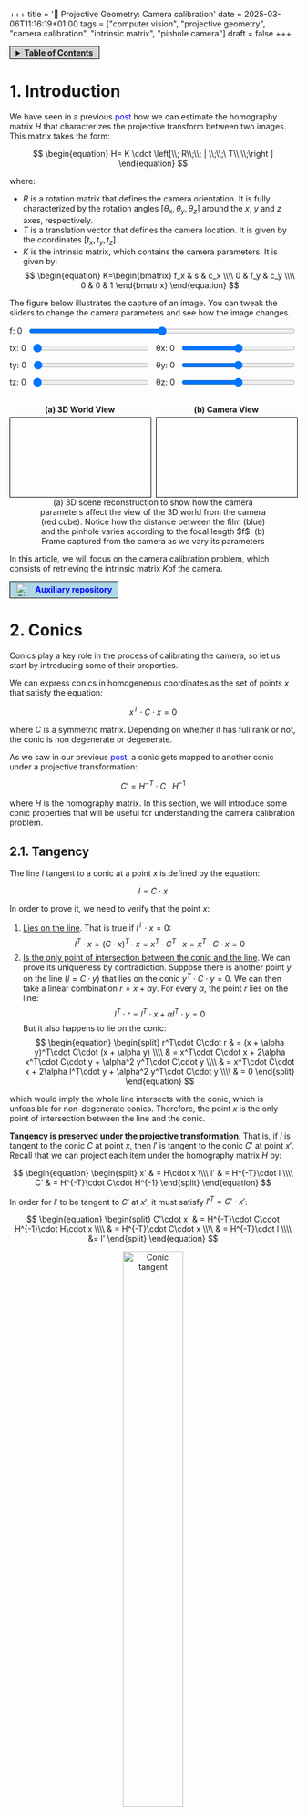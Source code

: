 +++
title = '🔭  Projective Geometry: Camera calibration'
date = 2025-03-06T11:16:19+01:00
tags = ["computer vision", "projective geometry", "camera calibration", "intrinsic matrix", "pinhole camera"]
draft = false
+++

<span style="background-color: lightgrey; border: 1px solid black; padding: 2px 10px; display: inline-flex; align-items: center;">
  <details>
    <summary><strong>Table of Contents</strong></summary>
      {{< toc >}}
  </details>
</span>

# 1. Introduction

We have seen in a previous <a href="https://inakiraba91.github.io/posts/projective_geometry/building_homograpahy_matrix/" style="text-decoration: none; color: blue; line-height: 1;">post</a> how we can estimate the homography matrix $H$ that characterizes the projective transform between two images. This matrix takes the form:

$$
\begin{equation}
H= K \cdot \left[\\; R\\;\\; | \\;\\;\ T\\;\\;\right ]
\end{equation}
$$

where:
 - $R$ is a rotation matrix that defines the camera orientation. It is fully characterized by the rotation angles $[\theta_x, \theta_y, \theta_z]$ around the $x$, $y$ and $z$ axes, respectively.
 - $T$ is a translation vector that defines the camera location. It is given by the coordinates $[t_x, t_y, t_z]$.
 - $K$ is the intrinsic matrix, which contains the camera parameters. It is given by:
   $$
   \begin{equation}
   K=\begin{bmatrix}
   f_x & s & c_x \\\\
   0 & f_y & c_y \\\\
   0 & 0 & 1
   \end{bmatrix}
   \end{equation}
   $$

The figure below illustrates the capture of an image. You can tweak the sliders to change the camera parameters and see how the image changes.

<figure class="figure" style="text-align: center; margin: 0 auto;">
  <div style="margin-bottom: 10px; display: flex; align-items: center;">
    <label for="focal-length-slider" style="margin-right: 10px;">f: <span id="focal-length-value">0</span></label>
    <input type="range" id="focal-length-slider" min="250" max="300" value="275" step="1" style="flex: 1;">
  </div>
  <div style="display: flex; justify-content: space-between; margin-bottom: 10px;">
    <div style="flex: 1; margin-right: 5px; display: flex; align-items: center;">
      <label for="tx-slider" style="margin-right: 10px;">tx: <span id="tx-value">0</span></label>
      <input type="range" id="tx-slider" min="0" max="20" value="0" step="1" style="flex: 1;">
    </div>
    <div style="flex: 1; margin-left: 5px; display: flex; align-items: center;">
      <label for="theta-x-slider" style="margin-right: 10px;">θx: <span id="theta-x-value">0</span></label>
      <input type="range" id="theta-x-slider" min="90" max="270" value="180" step="1" style="flex: 1;">
    </div>
  </div>
  <div style="display: flex; justify-content: space-between; margin-bottom: 10px;">
    <div style="flex: 1; margin-right: 5px; display: flex; align-items: center;">
      <label for="ty-slider" style="margin-right: 10px;">ty: <span id="ty-value">0</span></label>
      <input type="range" id="ty-slider" min="0" max="20" value="0" step="1" style="flex: 1;">
    </div>
    <div style="flex: 1; margin-left: 5px; display: flex; align-items: center;">
      <label for="theta-y-slider" style="margin-right: 10px;">θy: <span id="theta-y-value">0</span></label>
      <input type="range" id="theta-y-slider" min="-90" max="90" value="0" step="1" style="flex: 1;">
    </div>
  </div>
  <div style="display: flex; justify-content: space-between; margin-bottom: 10px;">
    <div style="flex: 1; margin-right: 5px; display: flex; align-items: center;">
      <label for="tz-slider" style="margin-right: 10px;">tz: <span id="tz-value">0</span></label>
      <input type="range" id="tz-slider" min="6" max="20" value="6" step="1" style="flex: 1;">
    </div>
    <div style="flex: 1; margin-left: 5px; display: flex; align-items: center;">
      <label for="theta-z-slider" style="margin-right: 10px;">θz: <span id="theta-z-value">0</span></label>
      <input type="range" id="theta-z-slider" min="-30" max="30" value="0" step="1" style="flex: 1;">
    </div>
  </div>
  <div style="display: flex; justify-content: center; align-items: center; gap: 10px;">
    <div style="width: calc(50% - 5px); text-align: center;">
      <h4 style="margin-bottom: 5px;">(a) 3D World View</h4>
      <div id="interactive-container-camera-view" style="position: relative; width: 100%; max-width: 640px; aspect-ratio: 16 / 9; border: 1px solid black; margin: 0 auto;">
        <canvas id="interactive-plot-basket-court" style="position: absolute; top: 0; left: 0; width: 100%; height: 100%;"></canvas>
        <canvas id="interactive-plot-camera-view" style="position: absolute; top: 0; left: 0; width: 100%; height: 100%;"></canvas>
      </div>
    </div>
    <div style="width: calc(50% - 5px); text-align: center;">
      <h4 style="margin-bottom: 5px;">(b) Camera View</h4>
      <div id="interactive-container-frame-view" style="position: relative; width: 100%; max-width: 640px; aspect-ratio: 16 / 9; border: 1px solid black; margin: 0 auto;">
        <canvas id="interactive-plot-frame-view" style="position: absolute; top: 0; left: 0; width: 100%; height: 100%;"></canvas>
      </div>
    </div>
  </div>
  <figcaption class="caption" style="font-weight: normal; max-width: 80%; margin: auto;">(a) 3D scene reconstruction to show how the camera parameters affect the view of the 3D world from the camera (red cube). Notice how the distance between the film (blue) and the pinhole varies according to the focal length $f$. (b) Frame captured from the camera as we vary its parameters</figcaption>
</figure>
<script src="https://docs.opencv.org/4.10.0/opencv.js" type="text/javascript"></script>
<script type="module" src="/js/cameraProjection.js"></script>

In this article, we will focus on the camera calibration problem, which consists of retrieving the intrinsic matrix $K$of the camera. 

<span style="background-color: lightblue; border: 1px solid black; padding: 2px 10px; display: inline-flex; align-items: center;">
    <img src="/github.svg" alt="GitHub Icon" style="width: 24px; height: 24px; margin-right: 10px;">
    <a href="https://github.com/InakiRaba91/ProjectiveGeometry" style="text-decoration: none; color: blue; line-height: 1;"><strong>Auxiliary repository</strong></a>
</span>

# 2. Conics

Conics play a key role in the process of calibrating the camera, so let us start by introducing some of their properties.

We can express conics in homogeneous coordinates as the set of points $x$ that satisfy the equation:

$$
\begin{equation}
x^T\cdot C\cdot x=0
\end{equation}
$$

where $C$ is a symmetric matrix. Depending on whether it has full rank or not, the conic is non degenerate or degenerate. 

As we saw in our previous <a href="https://inakiraba91.github.io/posts/projective_geometry/projecting_between_domains/" style="text-decoration: none; color: blue; line-height: 1;">post</a>, 
a conic gets mapped to another conic under a projective transformation:

$$
\begin{equation}
C' = H^{-T}\cdot C\cdot H^{-1}
\end{equation}
$$

where $H$ is the homography matrix. In this section, we will introduce some conic properties that will be useful for understanding the camera calibration problem.

## 2.1. Tangency

The line $l$ tangent to a conic at a point $x$ is defined by the equation:

$$
\begin{equation}
l=C\cdot x
\end{equation}
$$

In order to prove it, we need to verify that the point $x$:

1. <ins>Lies on the line</ins>. That is true if $l^T\cdot x=0$:
$$
\begin{equation}
l^T\cdot x = (C\cdot x)^T\cdot x = x^T\cdot C^T\cdot x = x^T\cdot C\cdot x = 0
\end{equation}
$$
2. <ins>Is the only point of intersection between the conic and the line</ins>. We can prove its uniqueness by contradiction. 
Suppose there is another point $y$ on the line ($l=C\cdot y$) that lies on the conic $y^T\cdot C\cdot y = 0$. 
We can then take a linear combination $r = x + \alpha y$. For every $\alpha$, the point $r$ lies on the line:
$$
\begin{equation}
l^T\cdot r = l^T\cdot x + \alpha l^T\cdot y = 0
\end{equation}
$$
But it also happens to lie on the conic:
$$
\begin{equation}
\begin{split}
r^T\cdot C\cdot r  & = (x + \alpha y)^T\cdot C\cdot (x + \alpha y) \\\\
& = x^T\cdot C\cdot x + 2\alpha x^T\cdot C\cdot y + \alpha^2 y^T\cdot C\cdot y \\\\
& = x^T\cdot C\cdot x + 2\alpha l^T\cdot y        + \alpha^2 y^T\cdot C\cdot y \\\\
& = 0 
\end{split}
\end{equation}
$$

which would imply the whole line intersects with the conic, which is unfeasible for non-degenerate conics. Therefore, the point $x$ is the only point of intersection between the line and the conic.

<strong>Tangency is preserved under the projective transformation</strong>. That is, if $l$ is tangent to the conic $C$ at point $x$, 
then $l'$ is tangent to the conic $C'$ at point $x'$. Recall that we can project each item under the homography matrix $H$ by:

$$
\begin{equation}
\begin{split}
x' & = H\cdot x \\\\
l' & = H^{-T}\cdot l \\\\
C' & = H^{-T}\cdot C\cdot H^{-1}
\end{split}
\end{equation}
$$

In order for $l'$ to be tangent to $C'$ at $x'$, it must satisfy $l'^T=C'\cdot x'$:

$$
\begin{equation}
\begin{split}
C'\cdot x' & = H^{-T}\cdot C\cdot H^{-1}\cdot H\cdot x \\\\
& = H^{-T}\cdot C\cdot x \\\\
& = H^{-T}\cdot l \\\\
&= l'
\end{split}
\end{equation}
$$

<figure class="figure" style="text-align: center;">
  <img src="/camera_calibration/tangent_conic.svg" alt="Conic tangent" width="50%" style="display: block; margin: auto;">
  <figcaption class="caption" style="font-weight: normal; max-width: 80%; margin: auto;">Line $l=C\cdot x$ is tangent to the conic $C$ at point $x$.</figcaption>
</figure>

## 2.2. Duality

There is a duality between lines and points in the projective space that shows up everywhere. We can observe it in the way points/lines relate
to conics.

As we have seen in the previous section, for every point in the conic that satisfy $x^T\cdot C\cdot x = 0$, there is a unique tangent
line $l=C\cdot x$ that passes through it. If C has full rank, we can invert it so $x=C^{-1}\cdot l$, which leads to

$$
\begin{equation}
\begin{split}
x^T\cdot C\cdot x &= x^T\cdot C^T \cdot C^{-T}\cdot C\cdot x \\\\
&= (C\cdot x)^T\cdot C^{-T}\cdot C\cdot x \\\\
&= l^T\cdot C^{-T}\cdot l \\\\
&= 0 
\end{split}
\end{equation}
$$

In the general case, it can be proven that the dual conic is given by the adjoint matrix $C^*$, up to scale:

$$
\begin{equation}
l^T\cdot C^*\cdot l = 0
\end{equation}
$$

which can be interpreted as the conic built from the set of lines tangent to it. This also implies given a line $l$ tangent to a 
conic $C*$, the point $x$ where it intersects the conic satisfies 

$$
\begin{equation}
x = C^*\cdot l
\end{equation}
$$

<figure class="figure" style="text-align: center;">
  <img src="/camera_calibration/dual_conic.png" alt="Dual conic" width="70%" style="display: block; margin: auto;">
  <figcaption class="caption" style="font-weight: normal; max-width: 80%; margin: auto;">(a) Points $x$ satisfying $x^T\cdot C\cdot x=0$ lie on a point conic. (b) Lines $l$ satisfying $l^T\cdot C^*\cdot l=0$ are tangent to the point conic C.</figcaption>
</figure>


To simplify the notation, we will denote point conics as $C$ and line conics as $D$. The projection $D'$ of a line conic $D$ under a homography matrix $H$ satisfies:

$$
\begin{equation}
\begin{split}
l'^T\cdot D'\cdot l' &= l^T\cdot H^{-1}\cdot D'\cdot H^{-T}\cdot l \\\\
&= l^T\cdot D\cdot l \\\\
&= 0
\end{split}
\end{equation}
$$

which implies

$$
\begin{equation}
D' = H\cdot D\cdot H^T
\end{equation}
$$

## 2.3. Pole-polar relationship

The equation $l=C\cdot x$ determines the tangent line whenever $x$ lies on the conic $C$. However, it defines a broader relationship between 
lines and points with respect to the conic. This relationship is known as the <strong>pole-polar relationship</strong>.

Assuming the point $x$ lies outside the conic, we can build two lines $l_1$ and $l_2$ passing through it that are tangent to 
the conic at $x_1$ and $x_2$, respectively. We know from the previous section, those lines are given by:

$$
\begin{equation}
l_i = C\cdot x_i
\end{equation}
$$

Furthermore, the intersection point ($x$ by construction) between two lines in homogenous coordinates is given by the cross product:

$$
\begin{equation}
\begin{split}
x &= l_1\times l_2 \\\\
&= (C\cdot x_1) \times (C\cdot x_2)
\end{split}
\end{equation}
$$

From the properties of the cross product, this simplifies to:
$$
\begin{equation}
x = (C^*)^T\cdot (x_1\times x_2)
\end{equation}
$$

where $C^*$ is the adjoint matrix, whose transpose is the cofactor matrix. For conics, it is a symmetric matrix. Notice that the 
cross-product of two points in homogenous coordinates is the line passing through them, so the previous equation becomes:

$$
\begin{equation}
x = C^*\cdot l 
\end{equation}
$$

Therefore, the polar $l=C^*\cdot x$ of a point $x$ with respect to a conic $C$ intersects the conic at two points. The two lines tangent to the conic
at these points intersect at the pole $x$.

<figure class="figure" style="text-align: center;">
  <img src="/camera_calibration/polar_pole_out.svg" alt="Polar-pole relationship" width="50%" style="display: block; margin: auto;">
  <figcaption class="caption" style="font-weight: normal; max-width: 80%; margin: auto;">To obtain the polar $l$ (<span style="color:red;">red</span>) of
  a pole $x$ (<span style="color:blue;">blue</span>) w.r.t. a conic C, we just need to trace two lines from $x$ tangent to the conic (<span style="color:green;">green</span>), then trace the line passing through the points of tangency (<span style="color:orange;">orange</span>)</figcaption>
  </figcaption>
</figure>

The polar-pole relationship is also valid when a point lies inside the conic, as illustrated below

<figure class="figure" style="text-align: center;">
  <img src="/camera_calibration/polar_pole_in.svg" alt="Polar-pole relationship" width="50%" style="display: block; margin: auto;">
  <figcaption class="caption" style="font-weight: normal; max-width: 80%; margin: auto;">To obtain the polar $l$ (<span style="color:red;">red</span>) of a pole $x$ (<span style="color:blue;">blue</span>) inside the conic C we: (1) first trace two lines (<span style="color:green;">green</span>) passing through $x$, (2) then, for each line, we trace a pair of lines passing through the two points (<span style="color:orange;">orange</span> and <span style="color:purple;">purple</span>, respectively) of intersection with the conic and (3) finally, we trace the line $l$ passing through the points of intersection between each pair of lines.
  </figcaption>
</figure>

The pole-polar relationship is preserved under projective transformations. If $l=C\cdot x$ is the polar of $x$ with respect to the conic $C$, then:

$$
\begin{equation}
\begin{split}
l' &= H^{-T}\cdot l \\\\
&= H^{-T}\cdot C\cdot x \\\\
&= H^{-T}\cdot H^{T} \cdot C \cdot H \cdot H^{-1}\cdot x' \\\\
&= C'\cdot x'
\end{split}
\end{equation}
$$

so $l'$ is the polar of $x'$ with respect to the conic $C'$.

## 2.4. Conjugacy

Two points $x$ and $y$ are said to be conjugate with respect to a conic $C$ if one lies on the polar of the other. For instance, if $x$ lies on the polar $l=C\cdot y$, then:

$$
\begin{equation}
l^T\cdot x = 0 \Rightarrow y^T\cdot C\cdot d = 0
\end{equation}
$$

This relationship is symmetric, so if $x$ lies on the polar of $y$, then $y$ lies on the polar of $x$.

<figure class="figure" style="text-align: center;">
  <img src="/camera_calibration/conjugate_points.svg" alt="Conjugate points" width="50%" style="display: block; margin: auto;">
  <figcaption class="caption" style="font-weight: normal; max-width: 80%; margin: auto;">A point $x$ (<span style="color:blue;">blue</span>) is conjugate to another point $y$ (<span style="color:magenta;">magenta</span>) w.r.t. conic $C$ if it lies in its polar $m=C\cdot y$ (<span style="color:purple;">purple</span>). The relationship is symmetric, so $y$ necessarily lies on the polar $l=C\cdot x$ (<span style="color:red;">red</span>) of $x$.</figcaption>
  </figcaption>
</figure>

Due to duality, thereis an analogous concept for lines. Two lines $l$ and $m$ are said to be conjugate with respect to a conic $C$ if each passes through the pole of the other. This implies, the following is sastisfied:

$$
\begin{equation}
l^T\cdot C^*\cdot m = 0
\end{equation}
$$

Importantly, <strong>the operation $\mathbf{l^T\cdot C^*\cdot m}$ is invariant under projective transformations</strong>:

$$
\begin{equation}
\begin{split}
l'^T\cdot C'^*\cdot m' & = (H^{-T}\cdot l)^T\cdot (H^{-T}\cdot C\cdot H^{-1})^T\cdot H^{-T}\cdot m \\\\
& = l^T\cdot H^{-1}\cdot H\cdot C\cdot H^T\cdot H^{-T}\cdot m \\\\
& = l^T\cdot C\cdot m
\end{split}
\end{equation}
$$

which obviously implies conjugacy is also preserved under projective transformations.

# 3. Undoing the projective distortion

One of the most important concepts in Euclidean geometry is the angle between two lines. However, the projective transformation does not preserve angles, preventing us from measuring them directly through the observed projections. This is illustrated below:

<figure class="figure" style="text-align: center;">
  <img src="/camera_calibration/angle_distortion.svg" alt="Angle distortion" width="90%" style="display: block; margin: auto;">
  <figcaption class="caption" style="font-weight: normal; max-width: 80%; margin: auto;">Comparison of a zenithal view of a football pitch, where the angle between intersecting lines is $90\degree$ (<strong>left</strong>), and its projection into the image plane, where the angles are distorted (<strong>right</strong>).</figcaption>
</figure>

In this section, we will see how we can tackle this problem.

## 3.1. 2D projective space

We will start by focusing on the 2D projective space, which is a generalization of the Euclidean 2D space. 
Two 2D planes are related by a projective transformation, which can be represented by an invertible 3x3 matrix homography matrix $H$. 

### 3.1.1. Angles between rays

Say we want to measure the angle between two lines $l=[l_1, l_2, l_3]^T$ and $m=[m_1, m_2, m_3]^T$ in the Euclidean plane. 
We know that the angle between two lines is given by the equation:

$$
\begin{equation}
\cos(\theta) = \frac{l_1m_1 + l_2m_2}{\sqrt{(l_1^2 + l_2^2)(m_1^2 + m_2^2)}}
\end{equation}
$$

where the normal vectors of the lines are $n_l=[l_1, l_2]^T$ and $n_m=[m_1, m_2]^T$.

Can we express the angle between the two lines $l$ and $m$ in terms of the observed projections $l'$ and $m'$? 
We know that the projections are related by the homography matrix $H$:

$$
\begin{equation}
\begin{split}
l' & = H^{-T}\cdot l \\\\
m' & = H^{-T}\cdot m
\end{split}
\end{equation}
$$

As discussed before, if we were to compute the angle from lines $l'$ and $m'$ using the previous equation, we would get a different result.

But look carefully at the equation. Notice we have not used the product of the line vectors $l$ and $m$ at all. 
Instead, we have used the product of the normal vectors $n_l$ and $n_m$. 
Can you think of any way to manipulate the equation so that we can express the angle in terms of $l$ and $m$?

Maybe the following matrix will help you:

$$
\begin{equation}
D=\begin{bmatrix}
1 & 0 & 0 \\\\
0 & 1 & 0 \\\\
0 & 0 & 0
\end{bmatrix}
\end{equation}
$$

We can now rewrite the equation as:

$$
\begin{equation}
\cos(\theta) = \frac{l^T\cdot D\cdot m}{\sqrt{(l^T\cdot D\cdot l)(m^T\cdot D\cdot m)}}
\end{equation}
$$

Leveraging the invariance of the product $l^T\cdot D\cdot m$ under projective transformations, we can measure the angle by:

$$
\begin{equation}
\cos(\theta) = \frac{l'^T\cdot D'\cdot m'}{\sqrt{(l'^T\cdot D\cdot l')(m'^T\cdot D\cdot m')}}
\end{equation}
$$

where $D'=H\cdot D\cdot H^T$. This implies we can measure the angle between two lines from their projections!

This result may seem trivial, what's the big deal? If the homography matrix is known, you can just project back all observed lines to the 
Euclidean plane and measure the angle there. And that is absolutely true! But this derivation sets the stage for 3D case, where things are
not as straightforward.

### 3.1.2. The line at infinity

Wait a second, so how do we interpret the matrix $D$? What does it represent? To answer these questions, we need to jump into the realm of infinity!

Although Euclidean 2D and 3D spaces are very useful for representing objects in the real world, they have some limitations. 
For instance, they do not include points at infinity, which are essential for the representation of parallel lines and planes.
On the other hand, projective spaces are a more general representation of spaces that indeed include points at infinity.

A point $p_E=[x,y]^T$ in the Euclidean plane is represented as a 3D vector in homogeneous coordinates as:

$$
\begin{equation}
p=[x, y, 1]^T
\end{equation}
$$

Any scaled version of this vector represents the same point in the Euclidean plane:

$$
\begin{equation}
p = [\lambda x, \lambda y, \lambda]^T
\end{equation}
$$

So we can easily retrieve the Euclidean coordinates of a point by dividing the first two components by the third one:

$$
\begin{equation}
p_E = \left[\frac{p_x}{p_z}, \frac{p_y}{p_z}\right]^T
\end{equation}
$$

This representation allows us to include points at infinity:
$$
\begin{equation}
p_{\infty} = [x, y, 0]^T
\end{equation}
$$

Notice that a line in the Euclidean plane is represented by the equation $ax+by+c=0$. In the projective space, 
the line is parametrised by the vector

$$
\begin{equation}
l=[a, b, c]^T
\end{equation}
$$

and the point $p$ lies on the line if it satisfies:

$$
\begin{equation}
l^T\cdot p=0
\end{equation}
$$

As a result, the line at infinity is represented by the vector 

$$
\begin{equation}
l_{\infty}=[0, 0, 1]^T
\end{equation}
$$

### 3.1.3. The circular points

Say we have a circle, whose conic matrix is given by:

$$
\begin{equation}
C=\begin{bmatrix}
1 & 0 & 0 \\\\
0 & 1 & 0 \\\\
0 & 0 & k
\end{bmatrix}
\end{equation}
$$

The circle grows larger as $k$ increases, so in the limit $k\rightarrow \infty$, it must be composed of points at the infinity line. 
We can characterize it by its dual conic $C^*_{\infty}$:

$$
\begin{equation}
C^*_{\infty}=\begin{bmatrix}
1 & 0 & 0 \\\\
0 & 1 & 0 \\\\
0 & 0 & 0
\end{bmatrix}
\end{equation}
$$

which describes a degenerate conic, since it has rank 2. And this is precisely the matrix $D$. Points on it must satisfy

$$
\begin{equation}
\begin{split}
x_1^2 + x_2^2 = 0 \\\\
x_3 = 0
\end{split}
\end{equation}
$$

so a basis for the <strong>circular points</strong> $\\{ \mathbf{I}, \mathbf{J} \\}$ is given by the vectors:

$$
\begin{equation}
\mathbf{I}=\begin{bmatrix}
1 \\\\
i \\\\
0
\end{bmatrix},
\mathbf{J}=\begin{bmatrix}
1 \\\\
-i \\\\
0
\end{bmatrix}
\end{equation}
$$

<a id="circular_points"></a>
The term "circular points" comes from the fact that all circles intersect with the infinity line at these points. Recall a circle is defined 
by the equation:

$$
\begin{equation}
x_1^2 + x_2^2 + d x_1 x_3 + e x_2 x_3 + f x_3^2 = 0
\end{equation}
$$

For a point in the circle to lie on the infinity line, it must satisfy $x_3=0$, so the equation simplifies to:

$$
\begin{equation}
\begin{split}
x_1^2 + x_2^2 & = 0 \\\\
x_3 & = 0
\end{split}
\end{equation}
$$

which is exactly the same system!

At this point you may be wondering: what on earth are we doing? After all, this conic consists of imaginary points that lie at the infinity line,
so it can not be observed. The important thing to notice is that it is a conic, and it can therefore be mapped under any projective transformation 
as any other conic. 

For now, just think of it as a mathematical artifact that plays a key role in determining the angle between lines.


## 3.2. 3D projective space

Let us now focus on the 3D projective space, where a point $p_E=[x, y, z]^T$ in the Euclidean space is represented by a 4D vector in homogeneous coordinates as:

$$
\begin{equation}
p=[x, y, z, 1]^T
\end{equation}
$$

### 3.2.1. The plane at infinity

Similarly to the 2D case, points at infinity take the form:

$$
\begin{equation}
p_{\infty}=[x, y, z, 0]^T
\end{equation}
$$

The equation for a plane in the Euclidean space is given by $ax+by+cz+d=0$. We parametrize the plane by the vector:

$$
\begin{equation}
\Pi=[a, b, c, d]^T
\end{equation}
$$

So a point $p$ lies on the plane if it satisfies:

$$
\begin{equation}
\Pi^T\cdot p=0
\end{equation}
$$

Points at infinity are represented by the vector:

$$
\begin{equation}
p_{\infty}=[x, y, z, 0]^T
\end{equation}
$$

The plane at infinity must satisfy

$$
\begin{equation}
\Pi_{\infty}^T\cdot p_{\infty}=0
\end{equation}
$$

which leads to:

$$
\begin{equation}
\Pi_{\infty}=[0, 0, 0, 1]^T
\end{equation}
$$

### 3.2.2. The absolute conic

We can follow a similar logic to the 2D case. Say we have a sphere, whose conic matrix is given by:

$$
\begin{equation}
Q=\begin{bmatrix}
1 & 0 & 0 & 0 \\\\
0 & 1 & 0 & 0 \\\\
0 & 0 & 1 & 0 \\\\
0 & 0 & 0 & k 
\end{bmatrix}
\end{equation}
$$

As we increase $k$, the sphere grows larger, and in the limit $k\rightarrow \infty$ we get the <strong>absolute conic</strong> $\Omega_\infty$.

This conic must be composed of points at the infinity plane, so it can be described by two equations:

$$
\begin{equation}
\begin{split}
x_1^2 + x_2^2 + x_3^2 & = 0 \\\\
x_4 & = 0
\end{split}
\end{equation}
$$

Even though this is a pretty abstract concept, we can make an interesting observation about the absolute conic: <ins>all circles intersect
with the absolute conic at two points</ins>. This is because a circle lies in a plane, whose intersection with the infinity plane is a line. 
This line will in turn intersect with the absolute conic at precisely two points!

### 3.2.3. Angles between rays

Say we have two rays in 3D whose direction vectors are $d=[d_x, d_y,d_z]^T$ and $e=[e_x,e_y,e_z]^T$. The angle between them is given by:

$$
\begin{equation}
\cos(\theta) = \frac{d^T\cdot e}{\sqrt{(d^T\cdot d)(e^T\cdot e)}}
\end{equation}
$$

A ray with direction vector $d$ intersects the infinity plane at the point $p_d=[d_x, d_Y, d_z, 0]^T$. Since the fourth component is zero,
we can write the product with the absolute conic as:

$$
\begin{equation}
p_d^T\cdot \Omega_{\infty}\cdot p_e = 
\begin{bmatrix}
d_x & d_y & d_z
\end{bmatrix}
\cdot
\begin{bmatrix}
1 & 0 & 0 \\\\
0 & 1 & 0 \\\\
0 & 0 & 1
\end{bmatrix}
\cdot
\begin{bmatrix}
e_x \\\\
e_y \\\\
e_z
\end{bmatrix}
\end{equation}
$$

So we can compute the angle between the rays from their intersection with the infinity plane by:

$$
\begin{equation}
\cos(\theta) = \frac{p_d^T\cdot \Omega_{\infty}\cdot p_e}{\sqrt{(p_d^T\cdot \Omega_{\infty}\cdot p_d)(p_e^T\cdot \Omega_{\infty}\cdot p_e)}}
\end{equation}
$$

This may seem too abstract, we are dealing with points at infinity that can not be observed. But remember, the absolute conic is a conic,
and it can be projected under any projective transformation as any other conic. We will see in a later section how this can be used to
measure the angles between 3D rays passing through the camera center, from just their observed point projections.

For instance, notice that <ins>if two rays with direction $d_1$ and $d_2$ are orthogonal, their points of intersection with the infinity plane $\Pi_{\infty}$
will be conjugate points with respect to the absolute conic $\Omega_{\infty}$</ins>. And conjugacy is preserved under projective transformations! 

Furthermore, say we have a plane $\Pi_1$. It intersects with the plane at infinity $\Pi_{\infty}$ at a line $l$. The ray normal to it does so 
at the point $d_1$. We can now take two planes $\Pi_2$ and $\Pi_3$ orthogonal to it, whose normal rays intersect with $\Pi_{\infty}$ at 
$d_2$ and $d_3$, respectively. Two important remarks:

1. Since the $\Pi_2$ and $\Pi_3$ are orthogonal to $\Pi_1$, both $d_2$ and $d_3$ are conjugate points w.r.t. $\Omega_{\infty}$. Or equivalently, they must 
lie on the polar of $d_1$. 
2. Since the rays $d_2$ and $d_3$ are orthogonal their corresponding planes $\Pi_2$ and $\Pi_3$, they must be parallel to $\Pi_1$. We will see in a following section that all parallel rays intersect with the $\Pi_{\infty}$ at the same vanishing point. So the intersection of the rays $d_2$ and $d_3$ with $\Pi_{\infty}$ will lie in the line $l$.

<a id="pole_polar_plane"></a>
As a result, <ins>the line $l$ of intersection between a plane and $\Pi_{\infty}$ is in polar-pole relationship with the point of intersection $d$ between the ray normal to the plane and $\Pi_{\infty}$</ins>! And once again, this relationship is preserved under projective transformations.

<figure class="figure" style="text-align: center;">
  <img src="/camera_calibration/relationships_infinity_plane.svg" alt="Relationships at the infinity plane" width="90%" style="display: block; margin: auto;">
  <figcaption class="caption" style="font-weight: normal; max-width: 80%; margin: auto;">(a) Two planes with normal rays given by $d_1$ and $d_2$ intersect with $\Pi_{\infty}$ at conjugate points. (b) The line $l$ of intersection between a plane and $\Pi_{\infty}$ is in polar-pole relationship with the point of intersection $d$ between the ray normal to the plane and $\Pi_{\infty}$.</figcaption>
</figure>

### 3.2.4. The dual absolute quadric

Since the absolute conic is defined in the limit $k\rightarrow \infty$, we can not write a explicit matrix parametrizing it. However, we can resort
to its dual, termed the <strong>dual absolute quadric</strong> $Q^*_{\infty}$, which fully defines it:

$$
\begin{equation}
Q^*_{\infty}=\begin{bmatrix}
1 & 0 & 0 & 0 \\\\
0 & 1 & 0 & 0 \\\\
0 & 0 & 1 & 0 \\\\
0 & 0 & 0 & 0
\end{bmatrix}
\end{equation}
$$

For simplicity, we will just term it $W=Q^*_{\infty}$.

### 3.2.5. Angles between planes

The angle between two planes $\Pi_1=[a_1, b_1, c_1, d_1]^T$ and $\Pi_2=[a_2, b_2, c_2, d_2]^T$ in the Euclidean space is given by:

$$
\begin{equation}
\cos(\theta) = \frac{n_1^T\cdot n_2}{\sqrt{(n_1^T\cdot n_1)(n_2^T\cdot n_2)}}
\end{equation}
$$

where $n_i=[a_i, b_i, c_i]^T$ is the normal vector of the plane $\Pi_i$. Given the expression for the dual absolute quadric $W$, we can tweak this equation to directly measure the angle in terms of $p_1$ and $p_2$:

$$
\begin{equation}
\cos(\theta) = \frac{p_1^T\cdot W\cdot p_2}{\sqrt{(p_1^T\cdot W\cdot p_1)(p_2^T\cdot W\cdot p_2)}}
\end{equation}
$$

# 4. Camera calibration

In this section we will focus on how we can retrieve the intrinsic matrix $K$. The absolute conic and its projection onto the image plane play a key role in this process, so it should make sense now why we have spent so much time discussing them.

As a reminder, $K$ can be expressed as:

$$
\begin{equation}
K=\begin{bmatrix}
f_x & s & \frac{W}{2}\\\\
0 & f_y & \frac{H}{2}\\\\
0 & 0 & 1
\end{bmatrix} 
\end{equation}
$$

where $f_x$ and $f_y$ are the focal lengths in the x and y directions, $s$ is the skew factor, and $W$ and $H$ are the width and height of the image in pixels. 

## 4.1 Angle between rays

Say we have two points in the observed 2D image, $x_1$ and $x_2$. They back-project to two rays with direction vectors $d_1$ and $d_2$, passing through the camera center and each of them, respectively. 

The angle between the two rays in the Euclidean space is given by:

$$
\begin{equation}
\cos(\theta) = \frac{d_1^T\cdot d_2}{\sqrt{(d_1^T\cdot d_1)(d_2^T\cdot d_2)}}
\end{equation}
$$

We can choose the camera coordinate system so its origin is at the camera center, and the $z$-axis is aligned with the optical axis. This makes computations much easier, since the homography matrix simplifies to 

$$
\begin{equation}
H= K \cdot \left[\\; I\\;\\; | \\;\\;\ 0\\;\\;\right ]
\end{equation}
$$

Any point in the ray $\tilde{x} = [\lambda d^T, 1]^T$ can be projected to the image plane by:

$$
\begin{equation}
x = H \cdot \tilde{x} = K \cdot \left[\\; I\\;\\; | \\;\\;\ 0\\;\\;\right ] \cdot \begin{bmatrix} d \\\\ 1 \end{bmatrix} = K \cdot d
\end{equation}
$$

<a id="angle_camera_center"></a>
where we got rid of $\lambda$ since the projection is defined up to scale. As a result, the angle can be expressed as

$$
\begin{equation}
\begin{split}
\cos(\theta) &= \frac{d_1^T\cdot d_2}{\sqrt{(d_1^T\cdot d_1)(d_2^T\cdot d_2)}} \\\\
&= \frac{x_1^T\cdot (K^{-T}\cdot K^{-1})\cdot x_2}{\sqrt{x_1^T\cdot (K^{-T}\cdot K^{-1})\cdot x_1} \sqrt{x_2^T\cdot (K^{-T}\cdot K^{-1})\cdot x_2}}
\end{split}
\end{equation}
$$

<figure class="figure" style="text-align: center;">
  <img src="/camera_calibration/angle_camera_center.svg" alt="Angle camera center" width="70%" style="display: block; margin: auto;">
  <figcaption class="caption" style="font-weight: normal; max-width: 80%; margin: auto;">Two points $x_1$ and $x_2$ in the image plane back-project to rays $d_1$ and $d_2$ passing through the camera center. The angle between the rays can be computed from the points in the image plane.</figcaption>
  </figcaption>
</figure>

## 4.2. The image of the absolute conic

In order to find the image of the absolute conic, denoted by $\omega$, we first need to figure out how the plane at infinity $\Pi_{\infty}$ is mapped to the image plane $\Pi$.

<a id="vanishing_infinity_plane"></a>
Points at infinity take the form $X_{\infty}=[d^T, 0]^T$ and are mapped to:

$$
\begin{equation}
x_{\infty} = K \cdot \left[\\; R\\;\\; | \\;\\;\ T\\;\\;\right ] \cdot \begin{bmatrix} d \\\\ 0 \end{bmatrix} = K \cdot R \cdot d
\end{equation}
$$

which implies the mapping between $\Pi_{\infty}$ and $\Pi$ is given by the homography matrix:

$$
\begin{equation}
H = K \cdot R
\end{equation}
$$

which does not depend on the camera position at all!

Since the absolute conic $\Omega_{\infty}$ lies in $\Pi_{\infty}$, its image $\omega$ must lie in $\Pi$. Points in the absolute conic satisfy:

$$
\begin{equation}
\begin{split}
x_1^2 + x_2^2 + x_3^2 = 0 \\\\
x_4 = 0
\end{split}
\end{equation}
$$

so they satisfy the conic relationship $d^T\cdot I \cdot d = 0$, i.e., $\Omega_{\infty}=I$ for points at infinity. We know how to project a conic under the homography transform, so we get

$$
\begin{equation}
\begin{split}
\omega &= H^{-T}\cdot I\cdot H^{-1} \\\\
&= (K\cdot R)^{-T}\cdot I\cdot (K\cdot R)^{-1} \\\\
&= K^{-T}\cdot R\cdot R^{-1}\cdot K^{-1} \\\\
\end{split}
\end{equation}
$$

<a id="iac"></a>
So we finally make sense of why we cared about the absolute conic in the first place: it is the image of the absolute conic under the homography transform!

$$
\begin{equation}
\omega = K^{-T}\cdot K^{-1}
\end{equation}
$$

Or equivalently:

$$
\begin{equation}
\omega ^{-1} = K\cdot K^T
\end{equation}
$$

where $\omega^*=\omega^{-1}$ is the dual image of the absolute conic.

Once we find out $\omega$, we can retrieve the intrinsic matrix $K$. To do so, we simply need to decompose $\omega$ into a product of an upper-triangular matrix with positive diagonal entries and its transpose. This is precisely what the Cholesky decomposition guarantees to provide a unique solution for!

There's still one missing piece though: how do we find $\omega$? Let us see a few important relationships that will help us in this task.

### 4.2.1. Angles and orthogonality

Combining the equations for the angle between <a href="#angle_camera_center">two rays passing through the camera center</a> and the definition of <a href="#iac">$\omega$</a>, we get:

<a id="angle_iac"></a>
$$
\begin{equation}
\cos(\theta) = \frac{x_1^T\cdot \omega \cdot x_2}{\sqrt{x_1^T\cdot \omega \cdot x_1} \sqrt{x_2^T\cdot \omega \cdot x_2}}
\end{equation}
$$

Thus, the rays passing through the camera center are orthogonal if their image projections $x_1$ and $x_2$ satisfy:

$$
\begin{equation}
x_1^T\cdot \omega \cdot x_2 = 0
\end{equation}
$$

which means they are conjugate points with respect to the image of the absolute conic $\omega$.

A line $l$ in the image back projects to a plane $\Pi$ passing through the camera center. The normal ray to the plane, with direction $d$, intersects
the image at point $x$, as illustrated below.

<figure class="figure" style="text-align: center;">
  <img src="/camera_calibration/line_plane_camera.svg" alt="Conic tangent" width="40%" style="display: block; margin: auto;">
  <figcaption class="caption" style="font-weight: normal; max-width: 80%; margin: auto;">A line $l$ in the image plane back-projects to a plane $\Pi$ passing through the camera center. The normal ray to the plane, with direction $d$, intersects the image at point $x$.</figcaption>
  </figcaption>
</figure>

We saw earlier that there is a <a href="#pole_polar_plane">pole-polar relationship</a> w.r.t. the absolute conic $\Omega_\infty$
between:
* The line $l_\infty$ of intersection between a plane $\Pi$ with $\Pi_{\infty}$ 
* The point of intersection $x_\infty$ between the normal ray $d$ to the plane and $\Pi_{\infty}$

Since the pole-polar relationship is preserved under projective transformations, we can write:

$$
\begin{equation}
l_\infty = \omega \cdot x_\infty
\end{equation}
$$

So to sum up:
* Two points back projecting to orthogonal rays are <strong>conjugate</strong> points w.r.t. the image of the absolute conic $\omega$.
* A point and a line back projectingto a ray and plane orthogonal to each other are in <strong>pole-polar</strong> relationship w.r.t. $\omega$.

<figure class="figure" style="text-align: center;">
  <img src="/camera_calibration/orthogonality_iac.svg" alt="Orthogonality relationships" width="90%" style="display: block; margin: auto;">
  <figcaption class="caption" style="font-weight: normal; max-width: 80%; margin: auto;">(a) Two points $x_1$ and $x_2$ in the image back project to orthogonal rays if they are conjugate points w.r.t. $\omega$. (b) A point $x$ and a line $l$ in the image back project to an orthogonal ray and plane if they are in pole-polar relationship w.r.t. $\omega$.</figcaption>
  </figcaption>
</figure>

### 4.2.2. Planes and circular points

The absolute conic can be interpreted as the intersection between any sphere and the plane at infinity $\Pi_{\infty}$. 
A sphere is defined by points $x=[x_1, x_2, x_3, x_4]^T$ that satisfy:

$$
\begin{equation}
x^T \cdot S \cdot x = x^T \cdot
\begin{bmatrix} 
1 & 0 & 0 & 0 \\\\
0 & 1 & 0 & 0 \\\\
0 & 0 & 1 & 0 \\\\
0 & 0 & 0 & -r^2
\end{bmatrix}
\cdot x = 0
\end{equation}
$$

There is a set of points that satisfy this equation while lying at the infinity plane $\Pi_{\infty}$:

$$
\begin{equation}
\begin{split}
x_1^2 + x_2^2 + x_3^2 = 0 \\\\
x_4 = 0
\end{split}
\end{equation}
$$

which happens to match the definition of $\Omega_{\infty}$. So we can interpret the absolute conic as the intersection between 
any sphere and the infinity plane.

Say we take a plane $\Pi$ that instersects with the shpere at a circle parametrized by conic $C$. We know that:
 - The intersection between the circle and $\Pi_{\infty}$ must lie in the intersection between the sphere and $\Pi_{\infty}$, i.e., the absolute conic $\Omega_{\infty}$.
 - The intersection between the circle and $\Pi_{\infty}$ must lie in the intersection between the plane and $\Pi_{\infty}$, i.e., the line $l_{\infty}$.
 - Any circle intersects with the line at infinity $l_\infty$ at the <a href="#circular_points">circular points</a> $\mathbf{I}$ and $\mathbf{J}$.

As a result, the circular points $\mathbf{I}=[1, i, 0]^T$ and $\mathbf{J}=[1, -i, 0]^T$ are the intersection between $\Omega_{\infty}$ and $l_{\infty}$. 
Consequently, <strong>the circular points lie in the absolute conic $\omega$</strong>!

<figure class="figure" style="text-align: center;">
  <img src="/camera_calibration/plane_circular_points.svg" alt="Circular points in the image of the absolute conic" width="90%" style="display: block; margin: auto;">
  <figcaption class="caption" style="font-weight: normal; max-width: 80%; margin: auto;">The circular points $\mathbf{I}$ and $\mathbf{J}$ lie in the image of the absolute conic $\omega$.</figcaption>
  </figcaption>
</figure>
 
So say we are able to find the homography matrix $H = [\mathbf{h_1}, \mathbf{h_2}, \mathbf{h_3}]$ that maps a plane in the 3D world to the image. 
We can treat that plane as a 2D space and project its circular points to the image:

$$
\begin{equation}
\begin{split}
\mathbf{i} & = H\cdot \mathbf{I} = [\mathbf{h_1}, \mathbf{h_2}, \mathbf{h_3}]\cdot \begin{bmatrix} 1 \\\\ i \\\\ 0 \end{bmatrix} = \mathbf{h_1} + i\mathbf{h_2} \\\\
\mathbf{j} & = H\cdot \mathbf{J} = [\mathbf{h_1}, \mathbf{h_2}, \mathbf{h_3}]\cdot \begin{bmatrix} 1 \\\\ -i \\\\ 0 \end{bmatrix} = \mathbf{h_1} - i\mathbf{h_2}
\end{split}
\end{equation}
$$

Since the circular points lie in the absolute conic, their projection must lies in $\omega$. Thus it will satisfy:

$$
\begin{equation}
(\mathbf{h_1} \pm i\mathbf{h_2})\cdot \omega \cdot (\mathbf{h_1} \pm i\mathbf{h_2}) = 0
\end{equation}
$$

<a id="circular_points_orthogonality"></a>
which implies both the real and imaginary parts of the equation satisfy:

$$
\begin{equation}
\begin{split}
\mathbf{h_1}^T\cdot \omega \cdot \mathbf{h_1} &= \mathbf{h_2}^T\cdot \omega \cdot \mathbf{h_2} \\\\
\mathbf{h_1}^T\cdot \omega \cdot \mathbf{h_2} &= 0
\end{split}
\end{equation}
$$

### 4.2.3. The vanishing points

As we have seen, the projective transform is able to map the region of infinity to the image plane. Since all parallel lines intersect with the infinity line at the same vanishing point, we can use this property to find the vanishing points in the image. The figure below illustrates how this vanishing point arises from the perspective projection.

<figure class="figure" style="text-align: center;">
  <img src="/camera_calibration/vanishing_point.svg" alt="Vanishing point" width="70%" style="display: block; margin: auto;">
  <figcaption class="caption" style="font-weight: normal; max-width: 80%; margin: auto;">The points $X_i$ in line $X$ are equally spaced in the 3D Euclidean space, but their projections distance in the image plane decreases as they move away from the camera center. We can trace a parallel line $D$ to $X$ passing through the camera center $C$, which would intersect with $X$ at the infinity plane. The vanishing point $v'$ is the projection of this intersection in the image plane, and is given by the intersection between the line $D$ and the image plane.</figcaption>
</figure>

Any 3D point in the line driven by direction $d=[d_x,d_y,d_z, 0]$ passing through point $A=[A_x, A_y, A_z, 1]$ can be parametrized as:

$$
\begin{equation}
X(\lambda) = A + \lambda d
\end{equation}
$$

where $\lambda$ is a scalar. The projection of this line in the image plane is given by:

$$
\begin{equation}
\begin{split}
x(\lambda) & = H \cdot X(\lambda) \\\\
&= H\cdot (A + \lambda d) \\\\
&= H a + \lambda K \left[\\; R\\;\\; | \\;\\;\ T\\;\\;\right ] \cdot \begin{bmatrix} d \\\\ 0 \end{bmatrix} \\\\
&= a + \lambda KRd
\end{split}
\end{equation}
$$

The vanishing point $v$ is given in the limit $\lambda \rightarrow \infty$, so we can write:

$$
\begin{equation}
v = \lim_{\lambda \rightarrow \infty} x(\lambda) = a + \lambda KRd = KRd
\end{equation}
$$

where $\lambda$ disappears since the projection is defined up to scale. Notice how the vanishing point only depends on the direction of the line $d$ and not on the point $A$, proving that all parallel share the same vanishing point. 

Another way to think about the vanishing point is as the projection intersection between the line $D$ the plane at infinity $\Pi_{\infty}$. We saw <a href="#vanishing_infinity_plane">earlier</a> that point of intersection $x_\infty$ between the line $D$ and $\Pi_{\infty}$ is given by $X_\infty = [d^T, 0]^T$. So the vanishing point $v$ is given by its projection in the image plane:

$$
\begin{equation}
v = K \left[\\; R\\;\\; | \\;\\;\ T\\;\\;\right ] \cdot X_\infty = KRd
\end{equation}
$$

Therefore the vanishing point for lines parallel to $d$ is simply the intersection $v$ between the image plane with a ray passing through the camera center and the direction $d$.

<figure class="figure" style="text-align: center;">
  <img src="/camera_calibration/vanishing_point_image.svg" alt="Vanishing point in the image" width="70%" style="display: block; margin: auto;">
  <figcaption class="caption" style="font-weight: normal; max-width: 80%; margin: auto;">The points $X_i$ in line $X$ are equally spaced in the 3D Euclidean space, but their projections distance in the image plane decreases as they move away from the camera center. We can trace a parallel line $D$ to $X$ passing through the camera center $C$, which would intersect with $X$ at the infinity plane. The vanishing point $v'$ is the projection of this intersection in the image plane, and is given by the intersection between the line $D$ and the image plane.</figcaption>
</figure>

The script below illustrates the concept of the vanishing points. You can tweak the camera parameters to see how the vanishing points change. Notice how the 3D location does not affect them at all, as expected from the previous equation.

<figure class="figure" style="text-align: center; margin: 0 auto;">
  <div style="margin-bottom: 10px; display: flex; align-items: center;">
    <label for="focal-length-vp-slider" style="margin-right: 10px;">f: <span id="focal-length-vp-value">0</span></label>
    <input type="range" id="focal-length-vp-slider" min="250" max="300" value="260" step="1" style="flex: 1;">
  </div>
  <div style="display: flex; justify-content: space-between; margin-bottom: 10px;">
    <div style="flex: 1; margin-right: 5px; display: flex; align-items: center;">
      <label for="tx-vp-slider" style="margin-right: 10px;">tx: <span id="tx-vp-value">0</span></label>
      <input type="range" id="tx-vp-slider" min="5" max="15" value="10" step="1" style="flex: 1;">
    </div>
    <div style="flex: 1; margin-left: 5px; display: flex; align-items: center;">
      <label for="theta-x-vp-slider" style="margin-right: 10px;">θx: <span id="theta-x-vp-value">0</span></label>
      <input type="range" id="theta-x-vp-slider" min="150" max="160" value="155" step="1" style="flex: 1;">
    </div>
  </div>
  <div style="display: flex; justify-content: space-between; margin-bottom: 10px;">
    <div style="flex: 1; margin-right: 5px; display: flex; align-items: center;">
      <label for="ty-vp-slider" style="margin-right: 10px;">ty: <span id="ty-vp-value">0</span></label>
      <input type="range" id="ty-vp-slider" min="0" max="10" value="5" step="1" style="flex: 1;">
    </div>
    <div style="flex: 1; margin-left: 5px; display: flex; align-items: center;">
      <label for="theta-y-vp-slider" style="margin-right: 10px;">θy: <span id="theta-y-vp-value">0</span></label>
      <input type="range" id="theta-y-vp-slider" min="40" max="50" value="45" step="1" style="flex: 1;">
    </div>
  </div>
  <div style="display: flex; justify-content: space-between; margin-bottom: 10px;">
    <div style="flex: 1; margin-right: 5px; display: flex; align-items: center;">
      <label for="tz-vp-slider" style="margin-right: 10px;">tz: <span id="tz-vp-value">0</span></label>
      <input type="range" id="tz-vp-slider" min="25" max="35" value="30" step="1" style="flex: 1;">
    </div>
    <div style="flex: 1; margin-left: 5px; display: flex; align-items: center;">
      <label for="theta-z-vp-slider" style="margin-right: 10px;">θz: <span id="theta-z-vp-value">0</span></label>
      <input type="range" id="theta-z-vp-slider" min="15" max="25" value="20" step="1" style="flex: 1;">
    </div>
  </div>
  <div style="display: flex; justify-content: center; align-items: center; gap: 10px;">
    <div style="width: calc(50% - 5px); text-align: center;">
      <h4 style="margin-bottom: 5px;">(a) 3D World View</h4>
      <div id="interactive-container-camera-view-vp" style="position: relative; width: 100%; max-width: 640px; aspect-ratio: 16 / 9; border: 1px solid black; margin: 0 auto;">
        <canvas id="interactive-plot-basket-court-vp" style="position: absolute; top: 0; left: 0; width: 100%; height: 100%;"></canvas>
        <canvas id="interactive-plot-camera-view-vp" style="position: absolute; top: 0; left: 0; width: 100%; height: 100%;"></canvas>
      </div>
    </div>
    <div style="width: calc(50% - 5px); text-align: center;">
      <h4 style="margin-bottom: 5px;">(b) Camera View</h4>
      <div id="interactive-container-frame-view-vp" style="position: relative; width: 100%; max-width: 640px; aspect-ratio: 16 / 9; border: 1px solid black; margin: 0 auto;">
        <canvas id="interactive-plot-frame-view-vp" style="position: absolute; top: 0; left: 0; width: 100%; height: 100%;"></canvas>
      </div>
    </div>
  </div>
  <figcaption class="caption" style="font-weight: normal; max-width: 80%; margin: auto;">(a) 3D scene reconstruction to show how the camera parameters affect the view of the 3D world from the camera (red cube). Notice how the distance between the film (blue) and the pinhole varies according to the focal length $f$. (b) Frame captured from the camera as we vary its parameters. Vanishing points are displayed as well.</figcaption>
</figure>
<script type="module" src="/js/cameraProjectionVanishingPoints.js"></script>

Since the vanishing point is shared for all parallel rays, we can focus on the rays passing through the camera center. The angle between such rays was determined <a href="#angle_iac">earlier</a> and it is thus valid for vanishing points:

$$
\begin{equation}
\cos(\theta) = \frac{v_1^T\cdot \omega \cdot v_2}{\sqrt{v_1^T\cdot \omega \cdot v_1} \sqrt{v_2^T\cdot \omega \cdot v_2}}
\end{equation}
$$

This implies that the vanishing points for orthogonal rays satisfy_

$$
\begin{equation}
v1^T\cdot \omega \cdot v2 = 0
\end{equation}
$$

Given the point/line duality, a similar result can be derived for vanishing lines. They arise from the intersection between a plane $\Pi$ and the plane
at infinity $\Pi_{\infty}$. We can compute the angle between two planes from the projection of their vanishing lines according to:

$$
\begin{equation}
\cos(\theta) = \frac{l_1^T\cdot \omega^{-1} \cdot l_2}{\sqrt{l_1^T\cdot \omega^* \cdot l_1} \sqrt{l_2^T\cdot \omega^{-1} \cdot l_2}}
\end{equation}
$$

So to sum up, we have the three following orthogonality relationships:
1. The vanishing points of perpendicular rays satisfy:
$$
\begin{equation}
v_1^T\cdot \omega \cdot v_2 = 0
\end{equation}
$$
2. The vanishing lines of perpendicular planes satisfy:
$$
\begin{equation}
l_1^T\cdot \omega^{-1} \cdot l_2 = 0
\end{equation}
$$
3. If a line is perpendicular to a plane, their respectives vanishing point $v$ and vanishing line $l$ satisfy:
$$
\begin{equation}
l=\omega \cdot v
\end{equation}
$$

## 4.3. Retrieving the intrinsic matrix

Recall our goal here We are trying to find the intrinsic matrix $K$ given the projection of the 3D world captured in the image. We have seen that the image of the absolute conic $\omega$ is a key piece in this puzzle, since it is related to the intrinsic matrix by:

$$
\begin{equation}
\omega = K^{-T}\cdot K^{-1}
\end{equation}
$$

So once we find $\omega$, we can retrieve $K$ by decomposing it into a product of an upper-triangular matrix with positive diagonal entries and its transpose.

We have found a few relationships that can help us find $\omega$, which are summarized in the following table:

<style>
table th:first-of-type {
    width: 45%;
}
table th:nth-of-type(2) {
    width: 55%;
}
</style>
| Condition | Constraint |
| --- | --- |
| Vanishing points $v1$ and $v2$ from perpendicular rays| $v_1^T\cdot \omega \cdot v_2 = 0$ |
| Vanishing lines $l1$ and $l2$ from perpendicular planes | $l_1^T\cdot \omega^{-1} \cdot l_2 = 0$ |
| Vanishing point $v$ and  $l$ from perpendicular line and plane | $l=\omega \times v$ |
| Plane imaged with known homography $H = [\mathbf{h_1}, \mathbf{h_2}, \mathbf{h_3}]$ | $\mathbf{h_1}^T\cdot \omega \cdot \mathbf{h_1} = \mathbf{h_2}^T\cdot \omega \cdot \mathbf{h_2}$ <br> $\mathbf{h_1}^T\cdot \omega \cdot \mathbf{h_2} = 0$ |
| No skew | $\omega_{12} = \omega_{21} = 0$ |
| Unit aspect ratio | $\omega_{11} = \omega_{22}$ |

Since $\omega$ is a symmetric matrix, we have 6 unknowns to find. We therefore need at least 6 constraints to solve for it. The process of calibrating the camera would look something like:
1. Parametrize $\omega$ as a vector $w=[w_1, w_2, w_3, w_4, w_5, w_6]^T$, where
$$
\begin{equation}
\omega = \begin{bmatrix}
w_1 & w_2 & w_4 \\\\
w_2 & w_3 & w_5 \\\\
w_4 & w_5 & w_6
\end{bmatrix}
\end{equation}
$$
2. Find at least 6 constraints from the relationships above and write them in the form $a_i^T\cdot w = 0$.
3. Stack the constraints in a matrix $A$ to form a linear system of equations $Aw=0$.
4. Solve the system using the SVD decomposition to find the null space of $A$.
3. Decompose $\omega$ into $K$ using the Cholesky decomposition.

# 5. Examples

In this section we will see a few examples of how the concepts we have discussed can be applied in practice.

## 5.1. Calibration from two vanishing points

Say we have some prior knowledge about our camera, i.e., we know its principal point is at the center of the image, the pixels are squared and there is no skew. We can write the intrinsic matrix $K$ as:

$$
\begin{equation}
K=\begin{bmatrix}
f & 0 & \frac{W}{2}\\\\
0 & f & \frac{H}{2}\\\\
0 & 0 & 1
\end{bmatrix}
\end{equation}
$$

where $f$ is the focal length, $W$ and $H$ are the width and height of the image in pixels. 

We have seen two orthogonal rays have vanishing points that satisfy:

$$
\begin{equation}
v_1^T\cdot \omega \cdot v_2 = 0 
\end{equation}
$$

or alternatively

$$
\begin{equation}
v_1^T\cdot K^{-T}\cdot K^{-1} \cdot v_2 = 0
\end{equation}
$$

Replacing $K$ in the equation above, we get:

$$
\begin{equation}
\begin{bmatrix}
v_{1x} & v_{1y} & 1
\end{bmatrix}
\begin{bmatrix}
\frac{1}{f} & 0 & 0\\\\
0 & \frac{1}{f} & 0\\\\
-\frac{W}{2f} & -\frac{H}{2f} & 1
\end{bmatrix}
\begin{bmatrix}
\frac{1}{f} & 0 & -\frac{W}{2f}\\\\
0 & \frac{1}{f} & -\frac{H}{2f}\\\\
0 & 0 & 1
\end{bmatrix}
\begin{bmatrix}
v_{2x} \\\\
v_{2y} \\\\
1
\end{bmatrix} = 0
\end{equation}
$$

and we can now expand to:

$$
\begin{equation}
\frac{1}{f^2}
\begin{bmatrix}v_{1x} - \frac{W}{2} & v_{1y} - \frac{H}{2} & f \end{bmatrix}
\begin{bmatrix}v_{2x} - \frac{W}{2} \\\\
v_{2y} - \frac{H}{2} \\\\
f
\end{bmatrix} = 0
\end{equation}
$$

This equation leads to:

$$
\begin{equation}
f = \sqrt{-\left(v_{1x} - \frac{W}{2}\right)\left(v_{2x} - \frac{W}{2}\right) - \left(v_{1y} - \frac{H}{2}\right)\left(v_{2y} - \frac{H}{2}\right)}
\end{equation}
$$

So imagine we get the following $1280\times 640$ image, which we synthetically generated with $f=350$:

<figure class="figure" style="text-align: center;">
  <img src="/camera_calibration/BasketballCourtCalibration.png" alt="Vanishing points example" width="70%" style="display: block; margin: auto;">
  <figcaption class="caption" style="font-weight: normal; max-width: 80%; margin: auto;">Example of a synthetic basketball court captured using a pinhole camera with no skew, squared pixels, principal point at the center of the $1280\times 640$ image and $f=350$.
  </figcaption>
</figure>

We know the court has rectangular shape in the 3D world, so the end lines (the lines behind the baskets) and the sidelines (the lines next to the benches) are perpendicular to each other. Therefore, their corresponding vanishing points in the image must satisfy the equation above. 

We simply need to locate the end/sidelines on the image, parametrize them and extend them to find their intersection. 

<figure class="figure" style="text-align: center;">
  <img src="/camera_calibration/BasketballCourtCalibrationVanishing.png" alt="Vanishing points example" width="70%" style="display: block; margin: auto;">
  <figcaption class="caption" style="font-weight: normal; max-width: 80%; margin: auto;">Illustration of how to find the vanishing points for perpendicular sets of lines.
  </figcaption>
</figure>

Following this procedure for the basketball court above, we get the following vanishing points, which happen to lie outside the image:

$$
\begin{equation}
\begin{split}
v_1 &= \begin{bmatrix} -1815.16 & 868.08  \end{bmatrix} \\\\
v_2 &= \begin{bmatrix} 341.78 & -1322.13  \end{bmatrix}
\end{split}
\end{equation}
$$

Finally, we just need to replace these values in the equation above to find the focal length:

$$
\begin{equation}
\boxed{f = 350}
\end{equation}
$$

which indeed matches the ground-truth focal length of the camera used to capture the image.

**Note**: you can give it a try by simply running this [script](https://github.com/InakiRaba91/ProjectiveGeometry/blob/main/projective_geometry/__main__.py#L646). In order to do so, just install the repository (`poetry install`) and then run 

```python
poetry run python -m projective_geometry focal-length-from-orthogonal-vanishing-points-demo
```

## 5.2. Calibration from three linearly independent planes

Now we are going to try to calibrate the camera from the homographies that maps three linearly independent (known) planes in the 3D world and their corresponding projections in the image. To make the estimation more robust, we will assume no skew and squared pixels as well, so the intrinsic matrix $K$ can be written as:

$$
\begin{equation}
K=\begin{bmatrix}
f & 0 & x\\\\
0 & f & y\\\\
0 & 0 & 1
\end{bmatrix}
\end{equation}
$$

where $f$ is the focal length, $W$ and $H$ are the width and height of the image in pixels. This allows to write

$$
\begin{equation}
\omega = K^{-T}\cdot K^{-1} = \frac{1}{f^2} \cdot \begin{bmatrix}
1 & 0 & -x \\\\
0 & 1 & -y \\\\
-x & -y & x^2 + y^2 + f^2 \end{bmatrix} =
\begin{bmatrix} \omega_{1} & 0 & \omega_{2} \\\\
0 & \omega_{1} & \omega_{3} \\\\
\omega_{2} & \omega_{3} & \omega_{4}
\end{bmatrix}
\end{equation}
$$

The image below shows a synthetic soccer pitch captured using a pinhole camera with no skew, squared pixels, principal point at $(x, y)=(640, 360)$ and focal length $f=4763$.

<figure class="figure" style="text-align: center;">
  <img src="/camera_calibration/SoccerPitchCalibration.png" alt="Three planes example" width="70%" style="display: block; margin: auto;">
  <figcaption class="caption" style="font-weight: normal; max-width: 80%; margin: auto;">Example of a synthetic soccer pitch captured using a pinhole camera with no skew, squared pixels, principal point at the center of the image at $(x, y)=(640, 360)$ and $f=4763$.
  </figcaption>
</figure>

We now identify three linearly independent planes and proceed as follows in order to find the homography that maps them to the image:
1. Locate four non-collinear points $\\{ p_i \\} _{i=1}^{4}$ from each plane in the image
2. Find an orthonormal basis for the plane in the 3D world. Gram-Schmidt process, which we have discussed in an earlier <a href="https://inakiraba91.github.io/posts/algebra/gram_schmidt_orthogonalization/" style="text-decoration: none; color: blue; line-height: 1;">post</a>, can be used to find such basis.
3. Express each of the corresponding real world points $\\{ P_i \\} _{i=1}^{4}$ in the basis
4. Find the homography matrix $H_i=[\mathbf{h_{i1}}, \mathbf{h_{i2}}, \mathbf{h_{i3}}]$ that maps $$\\{ P_i \\} _{i=1}^{4} \rightarrow \\{ p_i \\} _{i=1}^{4}$$
5. Get two constraints based on the circular points, as seen <a href="#circular_points_orthogonality">earlier</a>:
$$
\begin{equation}
\begin{split}
\mathbf{h_{i1}}^T\cdot \omega \cdot \mathbf{h_{i1}} &= \mathbf{h_{i2}}^T\cdot \omega \cdot \mathbf{h_{i2}} \\\\
\mathbf{h_{i1}}^T\cdot \omega \cdot \mathbf{h_{i2}} &= 0
\end{split}
\end{equation}
$$
6. Rewrite each constraint in the form $a_i^T\cdot w = 0$, where $w=[\omega_1, \omega_2, \omega_3, \omega_4]^T$
7. Stack the constraints in a matrix $A$ to form a linear system of equations $Aw=0$
8. Solve the system using the SVD decomposition to find the null space of $A$
9. Retrieve focal length $f$ and principal point $(x, y)$ from $\omega$ by:
$$
\begin{equation}
\begin{split}
f &= \sqrt{\omega_1} \\\\
x &= -\frac{\omega_2}{\omega_1} \\\\
y &= -\frac{\omega_3}{\omega_1}
\end{split}
\end{equation}
$$

<figure class="figure" style="text-align: center;">
  <img src="/camera_calibration/SoccerPitchCalibrationPlanes.png" alt="Three planes example" width="100%" style="display: block; margin: auto;">
  <figcaption class="caption" style="font-weight: normal; max-width: 80%; margin: auto;">The three planes in the 3D world correspond to the ground 
  plane (<span style="color: blue;">left</span>), the left goal plane (<span style="color: magenta;">center</span>), and the inclined plane passing
  through the crossbar and the edge of the small box (<span style="color: red;">right</span>). 
  We locate four points in each plane to find the homography matrix $H_i$ that maps each plane to the image.
  </figcaption>
</figure>

Using the three planes shown above and following the steps described, we find the following intrinsic matrix:

$$
\begin{equation}
\boxed{K=\begin{bmatrix}
4820 & 0 & 640\\\\
0 & 4820 & 360\\\\
0 & 0 & 1
\end{bmatrix}}
\end{equation}
$$

which resembles reasonably well the ground-truth intrinsic matrix used to generate the image.

**Note**: you can give it a try by simply running this [script](https://github.com/InakiRaba91/ProjectiveGeometry/blob/main/projective_geometry/__main__.py#L656). In order to do so, just install the repository (`poetry install`) and then run 

```python
poetry run python -m projective_geometry intrinsic-from-three-planes-demo
```

# 6. Conclusion

In this article we have seen how the image of the absolute conic $\omega$ can be used to calibrate a camera through the different relationships it gives 
rise to:
1. Vanishing points corresponding to orthogonal rays.
2. Vanishing lines corresponding to orthogonal planes
3. Vanishing points and lines corresponding to orthogonal rays and planes
4. Circular points

Furthermore, we have seen a couple practical examples of how to calibrate a camera using these relationships. However, the calibration process can be quite sensitive to noise, so it is important to have a good set of constraints to ensure the accuracy of the calibration.

# 7. Appendix

In an earlier <a href="https://inakiraba91.github.io/posts/projective_geometry/estimating_homography_matrix/#KRT_ambiguity" style="text-decoration: none; color: blue; line-height: 1;">post</a>, we mentioned that the KRT parametrisation is not retrievable in general if we only have access to the projection of a 2D plane from the 3D world. We illustrated the unresolvable ambiguity with the following figure:

<figure class="figure" style="text-align: center;">
  <img src="/estimating_homography_matrix/CameraParametersAmbiguity.png" alt="Camera Parameters Ambiguity" width="80%" style="display: block; margin: auto;">
  <figcaption class="caption" style="font-weight: normal; max-width: 80%; margin: auto;">Depiction of a soccer field photographed by two different cameras from a zenithal view. By adjusting the focal length, it is possible to capture the exact same image of the field from both angles. This illustrates the ambiguity in trying to retrieve the camera parameters from a 2D image.</figcaption>
</figure>

But we have just shown throughout this article that the intrinsic matrix $K$ can be retrieved from the image of the absolute conic $\omega$. So how can we reconcile these two statements?

Well, the KRT parametrisation is retrievable except for one case: when the image plane is parallel to the 2D plane we are projecting from the 3D world. And that is precisely what the previously figure shows. It depicts how a soccer pitch is captured from a zenithal view, i.e., the image plane is parallel to the ground plane (XY plane). So why does that give rise to an ambiguity?

Notice that all the constraints we have for the image of the absolute conic $\omega$ rely on being able to locate the image projection for geometric features that live in the real of infinity: the vanishing points, the vanishing lines, the circular points. That projection is given by the homography
matrix that maps the 2D plane in question, to the image plane.

For the ambiguous case, those two planes are parallel. Without loss of generality, we can assume the 2D planes are parallel to the XY plane, and the origin of coordinates is at the camera center, as illustrated below:

<figure class="figure" style="text-align: center;">
  <img src="/camera_calibration/CameraParametersAmbiguityMapping.svg" alt="Camera Parameters Ambiguity Mapping" width="80%" style="display: block; margin: auto;">
  <figcaption class="caption" style="font-weight: normal; max-width: 80%; margin: auto;">Depiction of a soccer field photographed with a camera located at the origin of coordinates in the 3D world with its image plane aligned to the XY plane and parallel to the ground where the soccer field lies on.</figcaption>
</figure>

The homography matrix between the 2D planes is thus given by

$$
\begin{equation}
H = \begin{bmatrix}
f & 0 & 0 \\\\
0 & f & 0 \\\\
0 & 0 & d
\end{bmatrix}
\end{equation}
$$

where $f$ is the focal length and $d$ is the distance between the two planes. Since the homography is defined up to scale, you can already see that scaling $f$ and $d$ by the same factor will not change the image of the 2D plane in the image plane. This is the ambiguity we are talking about.

But what if we were to find $\omega$? Well, let us see. A point in the 3D ground can be expressed relative to that 2D plane in the form $P=[X, Y, 0]$. Therefore its projection $p$ onto the image plane is given by:

$$
\begin{equation}
p = H\cdot P = \begin{bmatrix}
f & 0 & 0 \\\\
0 & f & 0 \\\\
0 & 0 & d
\end{bmatrix}
\begin{bmatrix}
X \\\\
Y \\\\
0
\end{bmatrix} = \begin{bmatrix}
f\cdot X \\\\
f\cdot Y \\\\
0
\end{bmatrix}
\end{equation}
$$

so it projects to infinity as well! Therefore we will not be able to locate the vanishing points, vanishing lines, or circular points in the image, and we will not be able to retrieve the image of the absolute conic $\omega$.

# 8. References

1. Richard Hartley and Andrew Zisserman (2000), *Multiple View Geometry in Computer Vision*, Cambridge University Press.
2. Henri P. Gavin (2017), CEE 629 Lecture Notes. System Identification Duke University, *Total Least Squares*
3. [OpenCV Libary: Basic concepts of the homography explained with code](https://docs.opencv.org/3.4/d9/dab/tutorial_homography.html)
4. [Conic Dual to Circular Points](https://cmp.felk.cvut.cz/cmp/courses/p33vid/Annotated/geometry-apr-22-2009.pdf)
5. Cholesky decomposition: [Wikipedia](https://en.wikipedia.org/wiki/Cholesky_decomposition)
6. [Absolute Conic-based Single View to 3D](https://dpsingh28.github.io/projects/g3d_sv3d/)
